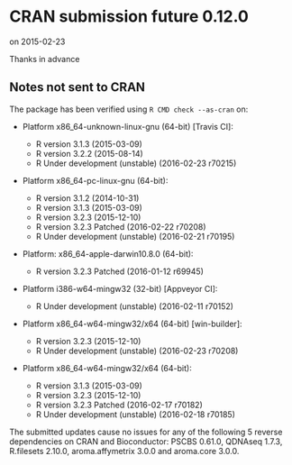 # CRAN submission future 0.12.0
on 2015-02-23

Thanks in advance


## Notes not sent to CRAN
The package has been verified using `R CMD check --as-cran` on:

* Platform x86_64-unknown-linux-gnu (64-bit) [Travis CI]:
  - R version 3.1.3 (2015-03-09)
  - R version 3.2.2 (2015-08-14)
  - R Under development (unstable) (2016-02-23 r70215)
  
* Platform x86_64-pc-linux-gnu (64-bit):
  - R version 3.1.2 (2014-10-31)
  - R version 3.1.3 (2015-03-09)
  - R version 3.2.3 (2015-12-10)
  - R version 3.2.3 Patched (2016-02-22 r70208)
  - R Under development (unstable) (2016-02-21 r70195)

* Platform: x86_64-apple-darwin10.8.0 (64-bit):
  - R version 3.2.3 Patched (2016-01-12 r69945)

* Platform i386-w64-mingw32 (32-bit) [Appveyor CI]:
  - R Under development (unstable) (2016-02-11 r70152)

* Platform x86_64-w64-mingw32/x64 (64-bit) [win-builder]:
  - R version 3.2.3 (2015-12-10)
  - R Under development (unstable) (2016-02-23 r70208)

* Platform x86_64-w64-mingw32/x64 (64-bit):
  - R version 3.1.3 (2015-03-09)
  - R version 3.2.3 (2015-12-10)
  - R version 3.2.3 Patched (2016-02-17 r70182)
  - R Under development (unstable) (2016-02-18 r70185)

The submitted updates cause no issues for any of the following
5 reverse dependencies on CRAN and Bioconductor: PSCBS 0.61.0,
QDNAseq 1.7.3, R.filesets 2.10.0, aroma.affymetrix 3.0.0 and
aroma.core 3.0.0.
